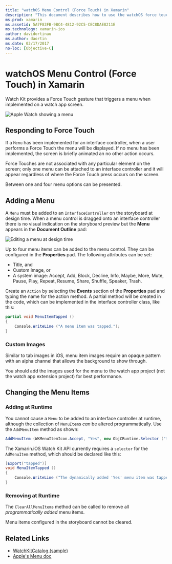 ```yaml
---
title: "watchOS Menu Control (Force Touch) in Xamarin"
description: "This document describes how to use the watchOS force touch gesture in Xamarin. It discusses how to respond to a force touch, how to add a menu, and changing the menu items."
ms.prod: xamarin
ms.assetid: 5A7F83FB-9BC4-4812-92C5-CEC8DAE8211E
ms.technology: xamarin-ios
author: davidortinau
ms.author: daortin
ms.date: 03/17/2017
no-loc: [Objective-C]
---
```


# watchOS Menu Control (Force Touch) in Xamarin

Watch Kit provides a Force Touch gesture that triggers a menu
when implemented on a watch app screen.

![Apple Watch showing a menu](menu-images/menu.png)
<!-- watch image courtesy of http://infinitapps.com/bezel/ -->

## Responding to Force Touch

If a `Menu` has been implemented for an interface controller,
when a user performs a Force Touch the menu will be displayed. If
no menu has been implemented, the screen is briefly animated an no
other action occurs.

Force Touches are not associated with any particular element on the screen;
only one menu can be attached to an interface controller and it will appear
regardless of where the Force Touch press occurs on the screen.

Between one and four menu options can be presented.

## Adding a Menu

A `Menu` must be added to an `InterfaceController` on the storyboard
at design time. When a menu control is dragged onto an interface
controller there is no visual indication on the storyboard preview
but the **Menu** appears in the **Document Outline** pad:

![Editing a menu at design time](menu-images/menu-action.png)

Up to four menu items can be added to the menu control. They can
be configured in the **Properties** pad. The following
attributes can be set:

- Title, and
- Custom Image, or
- A system image: Accept, Add, Block, Decline, Info, Maybe, More, Mute, Pause,
  Play, Repeat, Resume, Share, Shuffle, Speaker, Trash.

Create an `Action` by selecting the **Events** section of the **Properties**
pad and typing the name for the action method. A partial method will
be created in the code, which can be implemented in the interface
controller class, like this:

```csharp
partial void MenuItemTapped ()
{
    Console.WriteLine ("A menu item was tapped.");
}
```

### Custom Images

Similar to tab images in iOS, menu item images require an opaque pattern
with an alpha channel that allows the background to show through.

You should add the images used for the menu to the watch app project
(not the watch app extension project) for best performance.

## Changing the Menu Items

<!--
### Design Time Items

Menu items added the storyboard can be shown and hidden programmatically.
-->

### Adding at Runtime

You cannot cause a `Menu` to be added to an interface controller at runtime,
although the collection of `MenuItem`s *can* be altered programmatically.
Use the `AddMenuItem` method as shown:

```csharp
AddMenuItem (WKMenuItemIcon.Accept, "Yes", new ObjCRuntime.Selector ("tapped"));
```

The Xamarin.iOS Watch Kit API currently requires a `selector` for the
`AdMenuItem` method, which should be declared like this:

```csharp
[Export("tapped")]
void MenuItemTapped ()
{
    Console.WriteLine ("The dynamically added 'Yes' menu item was tapped.");
}
```

### Removing at Runtime

The `ClearAllMenuItems` method can be called to remove all *programmatically
added* menu items.

Menu items configured in the storyboard cannot be cleared.

## Related Links

- [WatchKitCatalog (sample)](/samples/xamarin/ios-samples/watchos-watchkitcatalog)
- [Apple's Menu doc](https://developer.apple.com/library/prerelease/ios/documentation/General/Conceptual/WatchKitProgrammingGuide/Menus.html)